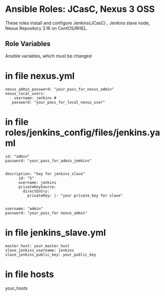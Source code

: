 # Ansible Roles: JCasC, Nexus 3 OSS

These roles install and configure Jenkins(JCasC) , Jenkins slave node, Nexus Repository 3.16  on CentOS/RHEL.

## Role Variables


Ansible variables, which must be changed

# in file nexus.yml

    nexus_admin_password: "your_pass_for_nexus_admin"
    nexus_local_users:
      - username: jenkins # 
       password: "your_pass_for_local_nexus_user"


# in file roles/jenkins_config/files/jenkins.yaml
   
    id: "admin"
    password: "your_pass_for_admin_jemkins"
  

    description: "key for jenkins_slave"
          id: "5"
          username: jenkins
          privateKeySource:
            directEntry:
              privateKey: |- "your private_key for slave"


    username: "admin"
    password: "your_pass_for nexus_admin"
   
   # in  file jenkins_slave.yml
    master_host: your_master_host
    slave_jenkins_username: jenkins
    slave_jenkins_public_key: your_public_key

# in file hosts
 your_hosts

